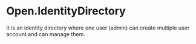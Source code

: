 # Open.IdentityDirectory
It is an identity directory where one user (admin) can create multiple user account and can manage them.
